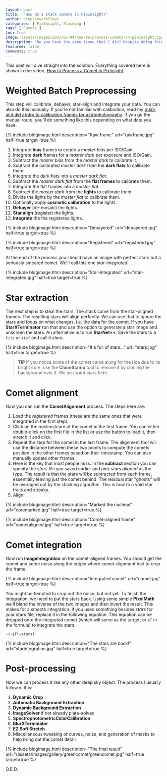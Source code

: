 ```yaml
---
layout: post
title:  "How do I stack comets in PixInsight?"
author: deepskyworkflows
categories: [ PixInsight, Stacking ]
tags: [ Comets ]
toc: true
image: assets/images/2023-02-04/how-to-process-comets-in-pixinsight.jpg
description: "Do you have the same issue that I did? Despite doing things like splitting out stars to align separately, you always end up with star streaks. I finally figured out the simple, single step to do between star alignment and comet alignment that makes all the difference and produces streak-free comets for me every time (without having to split the lights). This post walks through the full end-to-end of processing comets in PixInsight."
featured: false
comments: true
---
```

This post will dive straight into the solution. Everything covered here is shown in the video, [How to Process a Comet in PixInsight](/video/process-comet-pixinsight/).

# Weighted Batch Preprocessing

This step will calibrate, debayer, star-align and integrate your data. You can also do this manually. If you're not familiar with calibration, read my [quick and dirty intro to calibration frames for astrophotography](/the-quick-and-dirty-on-calibration). If you go the manual route, you'll do something like this depending on what data you have.

{% include blogimage.html description="Raw frame" url="rawframe.jpg" half=true target=true %}

1. Integrate **bias** frames to create a _master bias_ per ISO/Gain.
1. Integrate **dark** frames for a _master dark_ per exposure and ISO/Gain.
1. Subtract the _master bias_ from the _master dark_ to calibrate it.
1. Subtract the calibrated _master dark_ from the **dark flats** to calibrate them.
1. Integrate the dark flats into a _master dark flat_.
1. Subtract the _master dark flat_ from the **flat frames** to calibrate them.
1. Integrate the flat frames into a _master flat_.
1. Subtract the _master dark_ from the **lights** to calibrate them.
1. Divide the lights by the _master flat_ to calibrate them.
1. Optionally apply **cosmetic calibration** to the lights.
1. **Debayer** (de-mosaic) the lights.
1. **Star align** (register) the lights.
1. **Integrate** the the registered lights.

{% include blogimage.html description="Debayered" url="debayered.jpg" half=true target=true %}

{% include blogimage.html description="Registered" url="registered.jpg" half=true target=true %}

At the end of the process you should have an image with perfect stars but a seriously smeared comet. We'll call this one _star-integrated_.

{% include blogimage.html description="Star-integrated" url="star-integrated.jpg" half=true target=true %}

# Star extraction

The next step is to steal the stars. The stack came from the star-aligned frames. The resulting stars will align perfectly. We can use that to ignore the stars and focus on what changes, i.e. the data for the comet. If you have **StarXTerminator** run that and use the option to generate a star image and unscreen the stars. An alternative is to run **StarNet++**. Save the stars to a `fits` or `xisf` and call it _stars_. 

{% include blogimage.html description="It's full of stars..." url="stars.jpg" half=true target=true %}

> **TIP** If you notice some of the comet came along for the ride due to its bright core, use the **CloneStamp** tool to remove it by cloning the background over it. We just want stars here.

# Comet alignment

Now you can run the **CometAlignment** process. The steps here are:

1. Load the _registered_ frames (these are the same ones that were integrated in the first step).
2. Click on the nucleus/core of the comet in the first frame. You can either double-click on the first file in the list or use the button to load it, then stretch it and click.
3. Repeat the step for the comet in the last frame. The alignment tool will use the distance between these two points to compute the comets position in the other frames based on their timestamp. You can also manually update other frames.
4. Here is the key that most people miss. In the **subtract** section you can specify the _stars_ file you saved earlier and pick _stars aligned_ as the type. The result is that the stars will be subtracted from each frame, essentially leaving just the comet behind. The residual star "ghosts" will be averaged out by the stacking algorithm. This is how to a void star trails and streaks.
5. Align!

{% include blogimage.html description="Marked the nucleus" url="coremarked.jpg" half=true target=true %}

{% include blogimage.html description="Comet-aligned frame" url="cometaligned.jpg" half=true target=true %}

# Comet integration

Now run **ImageIntegration** on the comet-aligned frames. You should get the comet and some noise along the edges where comet alignment had to crop the frame.

{% include blogimage.html description="Integrated comet" url="comet.jpg" half=true target=true %}

You might be tempted to crop out the noise, but not yet. To finish the integration, we need to put the stars back. Using some simple **PixelMath** we'll blend the inverse of the two images and then invert the result. This makes for a smooth integration. If you used something besides _stars_ for your stars file, replace it in the following equation. This equation can be dropped onto the integrated comet (which will serve as the target, or `$T` in the formula) to integrate the stars.

```
~(~$T*~stars)
```

{% include blogimage.html description="The stars are back!" url="starintegration.jpg" half=true target=true %}

# Post-processing

Now we can process it like any other deep sky object. The process I usually follow is this:

1. **Dynamic Crop**
1. **Automatic Background Extraction**
1. **Dynamic Background Extraction**
1. **ImageSolver** if not already plate-solved
1. **SpectrophotometricColorCalibration**
1. **BlurXTerminator**
1. **EZ Soft Stretch**
1. Miscellaneous tweaking of curves, noise, and generation of masks to help bring out the comet detail.

{% include blogimage.html description="The final result" url="/assets/images/gallery/greencomet/greencomet.jpg" half=true target=true %}

Q.E.D.